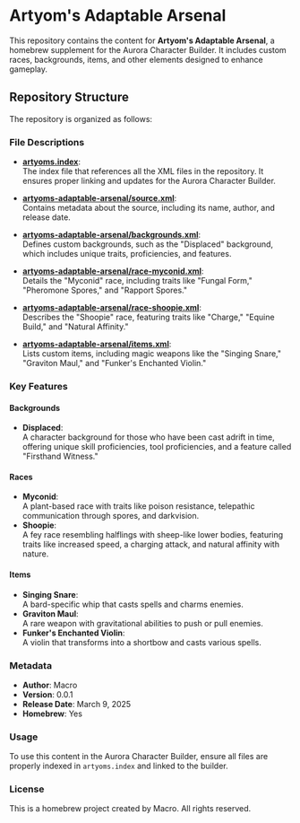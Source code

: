 # Artyom's Adaptable Arsenal

This repository contains the content for **Artyom's Adaptable Arsenal**, a homebrew supplement for the Aurora Character Builder. It includes custom races, backgrounds, items, and other elements designed to enhance gameplay.

## Repository Structure

The repository is organized as follows:

### File Descriptions

- **[artyoms.index](artyoms.index)**:  
  The index file that references all the XML files in the repository. It ensures proper linking and updates for the Aurora Character Builder.

- **[artyoms-adaptable-arsenal/source.xml](artyoms-adaptable-arsenal/source.xml)**:  
  Contains metadata about the source, including its name, author, and release date.

- **[artyoms-adaptable-arsenal/backgrounds.xml](artyoms-adaptable-arsenal/backgrounds.xml)**:  
  Defines custom backgrounds, such as the "Displaced" background, which includes unique traits, proficiencies, and features.

- **[artyoms-adaptable-arsenal/race-myconid.xml](artyoms-adaptable-arsenal/race-myconid.xml)**:  
  Details the "Myconid" race, including traits like "Fungal Form," "Pheromone Spores," and "Rapport Spores."

- **[artyoms-adaptable-arsenal/race-shoopie.xml](artyoms-adaptable-arsenal/race-shoopie.xml)**:  
  Describes the "Shoopie" race, featuring traits like "Charge," "Equine Build," and "Natural Affinity."

- **[artyoms-adaptable-arsenal/items.xml](artyoms-adaptable-arsenal/items.xml)**:  
  Lists custom items, including magic weapons like the "Singing Snare," "Graviton Maul," and "Funker's Enchanted Violin."

### Key Features

#### Backgrounds
- **Displaced**:  
  A character background for those who have been cast adrift in time, offering unique skill proficiencies, tool proficiencies, and a feature called "Firsthand Witness."

#### Races
- **Myconid**:  
  A plant-based race with traits like poison resistance, telepathic communication through spores, and darkvision.
- **Shoopie**:  
  A fey race resembling halflings with sheep-like lower bodies, featuring traits like increased speed, a charging attack, and natural affinity with nature.

#### Items
- **Singing Snare**:  
  A bard-specific whip that casts spells and charms enemies.
- **Graviton Maul**:  
  A rare weapon with gravitational abilities to push or pull enemies.
- **Funker's Enchanted Violin**:  
  A violin that transforms into a shortbow and casts various spells.

### Metadata

- **Author**: Macro  
- **Version**: 0.0.1  
- **Release Date**: March 9, 2025  
- **Homebrew**: Yes  

### Usage

To use this content in the Aurora Character Builder, ensure all files are properly indexed in `artyoms.index` and linked to the builder.

### License

This is a homebrew project created by Macro. All rights reserved.